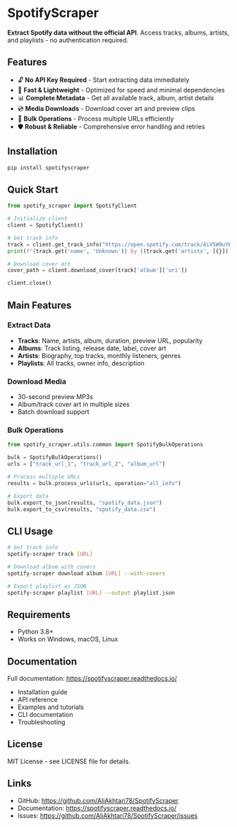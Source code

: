 # SpotifyScraper

**Extract Spotify data without the official API**. Access tracks, albums, artists, and playlists - no authentication required.

## Features

- 🔓 **No API Key Required** - Start extracting data immediately
- 🚀 **Fast & Lightweight** - Optimized for speed and minimal dependencies  
- 📊 **Complete Metadata** - Get all available track, album, artist details
- 💿 **Media Downloads** - Download cover art and preview clips
- 🔄 **Bulk Operations** - Process multiple URLs efficiently
- 🛡️ **Robust & Reliable** - Comprehensive error handling and retries

## Installation

```bash
pip install spotifyscraper
```

## Quick Start

```python
from spotify_scraper import SpotifyClient

# Initialize client
client = SpotifyClient()

# Get track info
track = client.get_track_info("https://open.spotify.com/track/4iV5W9uYEdYUVa79Axb7Rh")
print(f"{track.get('name', 'Unknown')} by {(track.get('artists', [{}])[0].get('name', 'Unknown') if track.get('artists') else 'Unknown')}")

# Download cover art
cover_path = client.download_cover(track['album']['uri'])

client.close()
```

## Main Features

### Extract Data
- **Tracks**: Name, artists, album, duration, preview URL, popularity
- **Albums**: Track listing, release date, label, cover art
- **Artists**: Biography, top tracks, monthly listeners, genres
- **Playlists**: All tracks, owner info, description

### Download Media
- 30-second preview MP3s
- Album/track cover art in multiple sizes
- Batch download support

### Bulk Operations
```python
from spotify_scraper.utils.common import SpotifyBulkOperations

bulk = SpotifyBulkOperations()
urls = ["track_url_1", "track_url_2", "album_url"]

# Process multiple URLs
results = bulk.process_urls(urls, operation="all_info")

# Export data
bulk.export_to_json(results, "spotify_data.json")
bulk.export_to_csv(results, "spotify_data.csv")
```

## CLI Usage

```bash
# Get track info
spotify-scraper track [URL]

# Download album with covers  
spotify-scraper download album [URL] --with-covers

# Export playlist as JSON
spotify-scraper playlist [URL] --output playlist.json
```

## Requirements

- Python 3.8+
- Works on Windows, macOS, Linux

## Documentation

Full documentation: https://spotifyscraper.readthedocs.io/

- Installation guide
- API reference  
- Examples and tutorials
- CLI documentation
- Troubleshooting

## License

MIT License - see LICENSE file for details.

## Links

- GitHub: https://github.com/AliAkhtari78/SpotifyScraper
- Documentation: https://spotifyscraper.readthedocs.io/
- Issues: https://github.com/AliAkhtari78/SpotifyScraper/issues